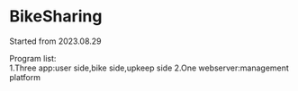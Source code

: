 # BikeSharing
Started from 2023.08.29

Program list:  
1.Three app:user side,bike side,upkeep side 
2.One webserver:management platform

